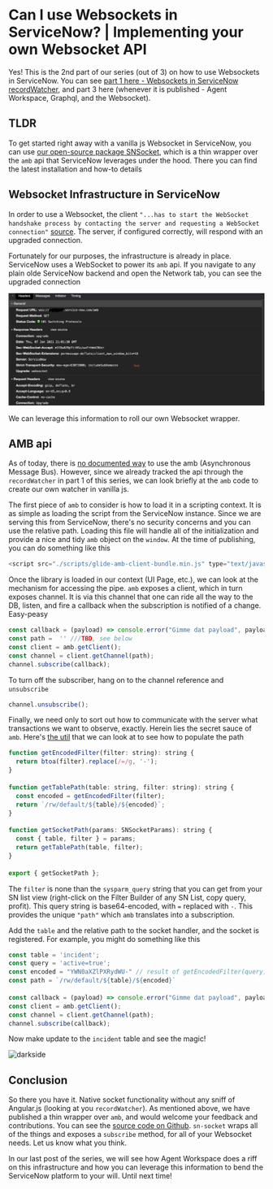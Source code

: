 # Can I use Websockets in ServiceNow?  | Implementing your own Websocket API

Yes! This is the 2nd part of our series (out of 3) on how to use Websockets in ServiceNow. You can see [part 1 here - Websockets in ServiceNow recordWatcher](https://engineering.nuvolo.com/can-you-use-websockets-in-servicenow), and part 3 here (whenever it is published - Agent Workspace, Graphql, and the Websocket). 

## TLDR 

To get started right away with a vanilla js Websocket in ServiceNow, you can use [our open-source package SNSocket](https://github.com/nuvolo/sn-socket), which is a thin wrapper over the `amb` api that ServiceNow leverages under the hood. There you can find the latest installation and how-to details

## Websocket Infrastructure in ServiceNow

In order to use a Websocket, the client `"...has to start the WebSocket handshake process by contacting the server and requesting a WebSocket connection"` [source](https://developer.mozilla.org/en-US/docs/Web/API/WebSockets_API/Writing_WebSocket_servers#the_websocket_handshake). The server, if configured correctly, will respond with an upgraded connection. 

Fortunately for our purposes, the infrastructure is already in place. ServiceNow uses a WebSocket to power its `amb` api. If you navigate to any plain olde ServiceNow backend and open the Network tab, you can see the upgraded connection

![Socket Upgrade](images/snSocketNetworkUpgrade.png)

We can leverage this information to roll our own Websocket wrapper.


## AMB api

As of today, there is [no documented way](https://developer.servicenow.com/dev.do#!/search/latest/All/AMB) to use the amb (Asynchronous Message Bus). However, since we already tracked the api through the `recordWatcher` in part 1 of this series, we can look briefly at the `amb` code to create our own watcher in vanilla js.

The first piece of `amb` to consider is how to load it in a scripting context. It is as simple as loading the script from the ServiceNow instance. Since we are serving this from ServiceNow, there's no security concerns and you can use the relative path. Loading this file will handle all of the initialization and provide a nice and tidy `amb` object on the `window`. At the time of publishing, you can do something like this

```js
<script src="./scripts/glide-amb-client-bundle.min.js" type="text/javascript"></script>
```

Once the library is loaded in our context (UI Page, etc.), we can look at the mechanism for accessing the pipe. `amb` exposes a client, which in turn exposes channel. It is via this channel that one can ride all the way to the DB, listen, and fire a callback when the subscription is notified of a change. Easy-peasy

```js
const callback = (payload) => console.error("Gimme dat payload", payload);
const path =  '' ///TBD, see below
const client = amb.getClient();
const channel = client.getChannel(path);
channel.subscribe(callback);
```

To turn off the subscriber, hang on to the channel reference and `unsubscribe`
```js
channel.unsubscribe();
```

Finally, we need only to sort out how to communicate with the server what transactions we want to observe, exactly. Herein lies the secret sauce of `amb`. Here's [the util](https://github.com/nuvolo/sn-socket/blob/master/src/utils.ts) that we can look at to see how to populate the path

```js
function getEncodedFilter(filter: string): string {
  return btoa(filter).replace(/=/g, '-');
}

function getTablePath(table: string, filter: string): string {
  const encoded = getEncodedFilter(filter);
  return `/rw/default/${table}/${encoded}`;
}

function getSocketPath(params: SNSocketParams): string {
  const { table, filter } = params;
  return getTablePath(table, filter);
}

export { getSocketPath };
```

The `filter` is none than the `sysparm_query` string that you can get from your SN list view (right-click on the Filter Builder of any SN List, copy query, profit). This query string is base64-encoded, with `=` replaced with `-`. This provides the unique `"path"` which `amb` translates into a subscription. 

Add the `table` and the relative path to the socket handler, and the socket is registered. For example, you might do something like this

```js
const table = 'incident';
const query = 'active=true';
const encoded = "YWN0aXZlPXRydWU-" // result of getEncodedFilter(query);
const path = `/rw/default/${table}/${encoded}`

const callback = (payload) => console.error("Gimme dat payload", payload);
const client = amb.getClient();
const channel = client.getChannel(path);
channel.subscribe(callback);
```

Now make update to the `incident` table and see the magic!

![darkside](https://media.giphy.com/media/8SxGru3XzElqg/giphy.gif)


## Conclusion

So there you have it. Native socket functionality without any sniff of Angular.js (looking at you `recordWatcher`). As mentioned above, we have published a thin wrapper over `amb`, and would welcome your feedback and contributions. You can see the [source code on Github](https://github.com/nuvolo/sn-socket). `sn-socket` wraps all of the things and exposes a `subscribe` method, for all of your Websocket needs. Let us know what you think.

In our last post of the series, we will see how Agent Workspace does a riff on this infrastructure and how you can leverage this information to bend the ServiceNow platform to your will. Until next time!
